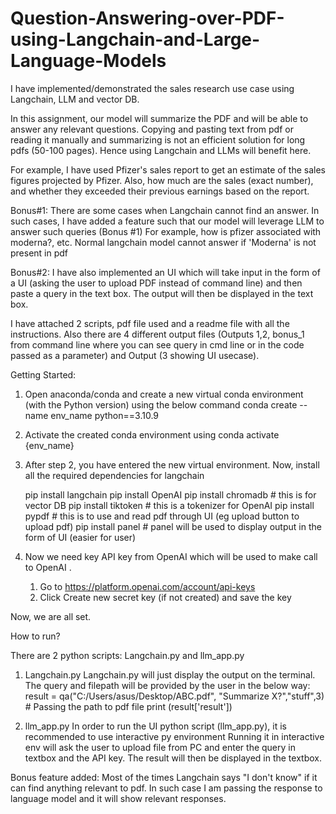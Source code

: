 # Question-Answering-over-PDF-using-Langchain-and-Large-Language-Models
I have implemented/demonstrated the sales research use case using Langchain, LLM and vector DB.


In this assignment, our model will summarize the PDF and will be able to answer any relevant questions. Copying and pasting text from pdf or reading it manually and summarizing is not an efficient solution for long pdfs (50-100 pages). Hence using Langchain and LLMs will benefit here.

For example, I have used Pfizer's sales report to get an estimate of the sales figures projected by Pfizer. Also, how much are the sales (exact number), and whether they exceeded their previous earnings based on the report. 

Bonus#1: There are some cases when Langchain cannot find an answer. In such cases, I have added a feature such that our model will leverage LLM to answer such queries (Bonus #1) For example, how is pfizer associated with moderna?, etc. Normal langchain model cannot answer if 'Moderna' is not present in pdf

Bonus#2: I have also implemented an UI which will take input in the form of a UI (asking the user to upload PDF instead of command line) and then paste a query in the text box. The output will then be displayed in the text box.

I have attached 2 scripts, pdf file used and a readme file with all the instructions. Also there are 4 different output files (Outputs 1,2, bonus_1 from command line where you can see query in cmd line or in the code passed as a parameter)  and Output (3 showing UI usecase).





Getting Started:

1. Open anaconda/conda and create a new virtual conda environment (with the Python version) using the below command
   conda create --name env_name python==3.10.9

2. Activate the created conda environment using conda activate {env_name}

3. After step 2, you have entered the new virtual environment. Now, install all the required dependencies for langchain

    pip install langchain
    pip install OpenAI
    pip install chromadb      # this is for vector DB 
    pip install tiktoken      # this is a tokenizer for OpenAI
    pip install pypdf         # this is to use and read pdf through UI (eg upload button to upload pdf)
    pip install panel         # panel will be used to display output in the form of UI (easier for user)

4. Now we need key API key from OpenAI which will be used to make call to OpenAI . 
   1. Go to https://platform.openai.com/account/api-keys
   2. Click Create new secret key (if not created) and save the key
   

 Now, we are all set.


 How to run?

 There are 2 python scripts: Langchain.py and llm_app.py

1. Langchain.py
 Langchain.py will just display the output on the terminal. The query and filepath will be provided by the user in the below way:
 result = qa("C:/Users/asus/Desktop/ABC.pdf", "Summarize X?","stuff",3)  # Passing the path to pdf file
 print (result['result'])


2. llm_app.py
   In order to run the UI python script (llm_app.py), it is recommended to use interactive py environment
   Running it in interactive env will ask the user to upload file from PC and enter the query in textbox and the API key.
   The result will then be displayed in the textbox.


Bonus feature added: Most of the times Langchain says "I don't know" if it can find anything relevant to pdf. In such case I am passing the response to language model and it will show relevant responses.
